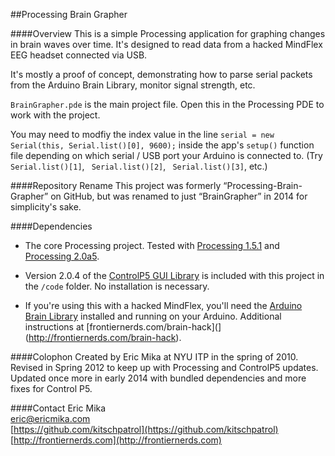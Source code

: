 ##Processing Brain Grapher

####Overview
This is a simple Processing application for graphing changes in brain waves over time. It's designed to read data from a hacked MindFlex EEG headset connected via USB.

It's mostly a proof of concept, demonstrating how to parse serial packets from the Arduino Brain Library, monitor signal strength, etc.

`BrainGrapher.pde` is the main project file. Open this in the Processing PDE to work with the project.

You may need to modfiy the index value in the line `serial = new Serial(this, Serial.list()[0], 9600);` inside the app's `setup()` function file depending on which serial / USB port your Arduino is connected to. (Try ` Serial.list()[1]`, ` Serial.list()[2]`, ` Serial.list()[3]`, etc.)

####Repository Rename
This project was formerly “Processing-Brain-Grapher” on GitHub, but was renamed to just “BrainGrapher” in 2014 for simplicity's sake.

####Dependencies
- The core Processing project. Tested with [Processing 1.5.1](http://processing.org/download/) and [Processing 2.0a5](http://code.google.com/p/processing/downloads/list).

- Version 2.0.4 of the [ControlP5 GUI Library](http://www.sojamo.de/libraries/controlP5/) is included with this project in the `/code` folder. No installation is necessary.

- If you're using this with a hacked MindFlex, you'll need the [Arduino Brain Library](https://github.com/kitschpatrol/Brain) installed and running on your Arduino. Additional instructions at [frontiernerds.com/brain-hack](](http://frontiernerds.com/brain-hack). 


####Colophon
Created by Eric Mika at NYU ITP in the spring of 2010. Revised in Spring 2012 to keep up with Processing and ControlP5 updates. Updated once more in early 2014 with bundled dependencies and more fixes for Control P5.

####Contact
Eric Mika  
eric@ericmika.com  
[https://github.com/kitschpatrol](https://github.com/kitschpatrol)  
[http://frontiernerds.com](http://frontiernerds.com)  
